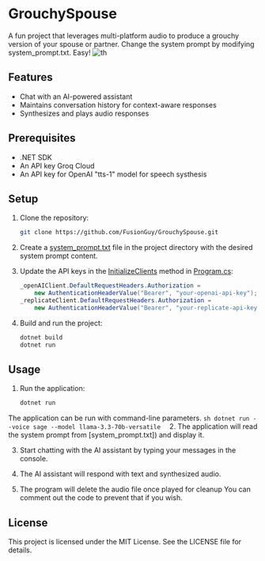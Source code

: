 # GrouchySpouse

A fun project that leverages multi-platform audio to produce a grouchy version of your spouse or partner. Change the system prompt by modifying system_prompt.txt. Easy! ![th](https://github.com/user-attachments/assets/36968083-6b90-4130-9c1d-fd47780737de)


## Features

- Chat with an AI-powered assistant
- Maintains conversation history for context-aware responses
- Synthesizes and plays audio responses

## Prerequisites

- .NET SDK
- An API key Groq Cloud
- An API key for OpenAI "tts-1" model for speech systhesis


## Setup

1. Clone the repository:
    ```sh
    git clone https://github.com/FusionGuy/GrouchySpouse.git
    ```

2. Create a [system_prompt.txt](http://_vscodecontentref_/0) file in the project directory with the desired system prompt content.

3. Update the API keys in the [InitializeClients](http://_vscodecontentref_/1) method in [Program.cs](http://_vscodecontentref_/2):
    ```csharp
    _openAIClient.DefaultRequestHeaders.Authorization = 
        new AuthenticationHeaderValue("Bearer", "your-openai-api-key");
    _replicateClient.DefaultRequestHeaders.Authorization = 
        new AuthenticationHeaderValue("Bearer", "your-replicate-api-key");
    ```

4. Build and run the project:
    ```sh
    dotnet build
    dotnet run
    ```

## Usage

1. Run the application:
    ```sh
    dotnet run
    ```
The application can be run with command-line parameters. 
    ```sh
dotnet run --voice sage --model llama-3.3-70b-versatile 
    ```
2. The application will read the system prompt from [system_prompt.txt]) and display it.

3. Start chatting with the AI assistant by typing your messages in the console.

4. The AI assistant will respond with text and synthesized audio.

5. The program will delete the audio file once played for cleanup You can comment out the code to prevent that if you wish.

## License

This project is licensed under the MIT License. See the LICENSE file for details.

